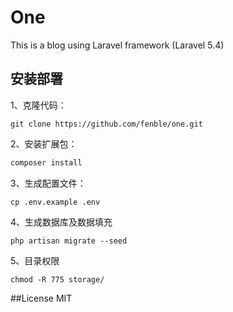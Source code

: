 # One
This is a blog using Laravel framework (Laravel 5.4)

## 安装部署
1、克隆代码：
```
git clone https://github.com/fenble/one.git
````
2、安装扩展包：
```bash
composer install
```

3、生成配置文件：
```
cp .env.example .env
```
4、生成数据库及数据填充
```
php artisan migrate --seed
```
5、目录权限
```
chmod -R 775 storage/
```

##License
MIT